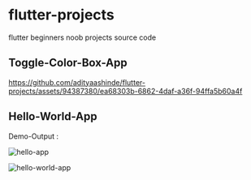 # flutter-projects
flutter beginners noob projects source code

## Toggle-Color-Box-App

https://github.com/adityaashinde/flutter-projects/assets/94387380/ea68303b-6862-4daf-a36f-94ffa5b60a4f

## Hello-World-App
Demo-Output : 

![hello-app](https://github.com/adityaashinde/flutter-projects/assets/94387380/9560c922-bce4-4e19-b8c5-0eab483705ed)

![hello-world-app](https://github.com/adityaashinde/flutter-projects/assets/94387380/00382dbe-0683-4df8-ae29-11fb49ec45e6)

